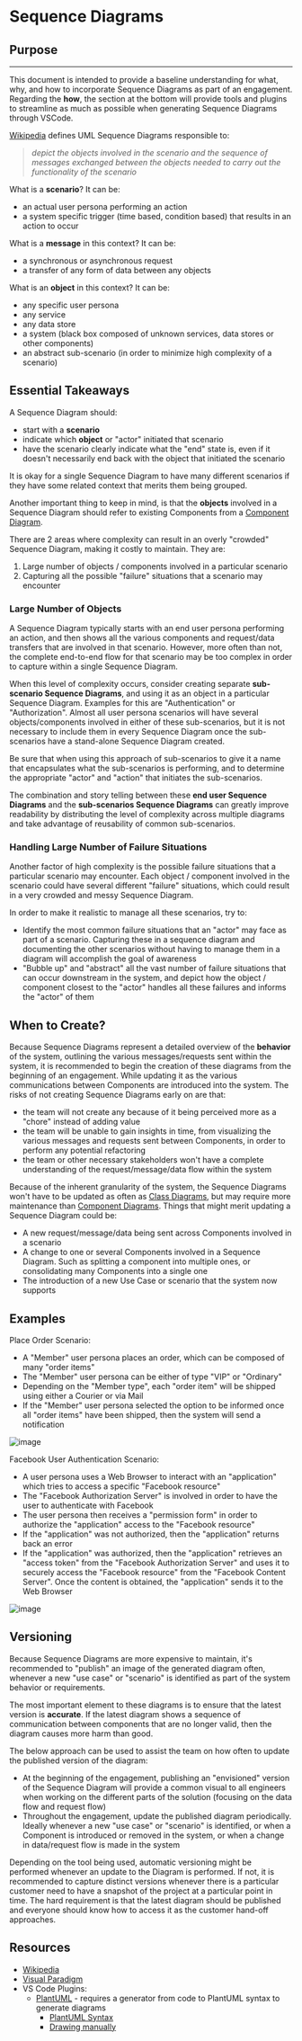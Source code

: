 # Sequence Diagrams

## Purpose

---

This document is intended to provide a baseline understanding for what, why, and how to incorporate Sequence Diagrams
as part of an engagement. Regarding the **how**, the section at the bottom will provide tools and plugins to streamline as much as possible when generating Sequence Diagrams through VSCode.

[Wikipedia](https://en.wikipedia.org/wiki/Sequence_diagram) defines UML Sequence Diagrams responsible to:

 > _depict the objects involved in the scenario and the sequence of messages exchanged between the objects needed to carry out the functionality of the scenario_

What is a **scenario**? It can be:

- an actual user persona performing an action
- a system specific trigger (time based, condition based) that results in an action to occur

What is a **message** in this context? It can be:

- a synchronous or asynchronous request
- a transfer of any form of data between any objects

What is an **object** in this context? It can be:

- any specific user persona
- any service
- any data store
- a system (black box composed of unknown services, data stores or other components)
- an abstract sub-scenario (in order to minimize high complexity of a scenario)

## Essential Takeaways

A Sequence Diagram should:

- start with a **scenario**
- indicate which **object** or "actor" initiated that scenario
- have the scenario clearly indicate what the "end" state is, even if it doesn't necessarily end back with the object that initiated the scenario

It is okay for a single Sequence Diagram to have many different scenarios if they have some related context that merits them being grouped.

Another important thing to keep in mind, is that the **objects** involved in a Sequence Diagram should refer to existing Components from a [Component Diagram](./componentDiagrams.md).

There are 2 areas where complexity can result in an overly "crowded" Sequence Diagram, making it costly to maintain. They are:

1. Large number of objects / components involved in a particular scenario
2. Capturing all the possible "failure" situations that a scenario may encounter

### Large Number of Objects

A Sequence Diagram typically starts with an end user persona performing an action, and then shows all the various components and request/data transfers that are involved in that scenario. However, more often than not, the complete end-to-end flow for that scenario may be too complex in order to capture within a single Sequence Diagram.

When this level of complexity occurs, consider creating separate **sub-scenario Sequence Diagrams**, and using it as an object in a particular Sequence Diagram. Examples for this are "Authentication" or "Authorization". Almost all user persona scenarios will have several objects/components involved in either of these sub-scenarios, but it is not necessary to include them in every Sequence Diagram
once the sub-scenarios have a stand-alone Sequence Diagram created.

Be sure that when using this approach of sub-scenarios to give it a name that encapsulates what the sub-scenarios is performing, and to determine the appropriate "actor" and "action" that initiates the sub-scenarios.

The combination and story telling between these **end user Sequence Diagrams** and the **sub-scenarios Sequence Diagrams** can greatly improve readability by distributing the level of complexity across multiple diagrams and take advantage of reusability of common sub-scenarios.

### Handling Large Number of Failure Situations

Another factor of high complexity is the possible failure situations that a particular scenario may encounter. Each object / component involved in the scenario could have several different "failure" situations, which could result in a very crowded and messy Sequence Diagram.

In order to make it realistic to manage all these scenarios, try to:

- Identify the most common failure situations that an "actor" may face as part of a scenario. Capturing these in a sequence diagram and documenting the other scenarios without having to manage them in a diagram will accomplish the goal of awareness
- "Bubble up" and "abstract" all the vast number of failure situations that can occur downstream in the system, and depict how the object / component closest to the "actor" handles all these failures and informs the "actor" of them

## When to Create?

Because Sequence Diagrams represent a detailed overview of the **behavior** of the system, outlining the various messages/requests sent within the system, it is recommended to begin the creation of these diagrams from the beginning of an engagement. While updating it as the various communications between Components are introduced into the system. The risks of not creating Sequence Diagrams
early on are that:

- the team will not create any because of it being perceived more as a "chore" instead of adding value
- the team will be unable to gain insights in time, from visualizing the various messages and requests sent between Components, in order to perform any potential refactoring
- the team or other necessary stakeholders won't have a complete understanding of the request/message/data flow within the system

Because of the inherent granularity of the system, the Sequence Diagrams won't have to be updated as often as [Class Diagrams](./classDiagrams.md), but may require more maintenance than [Component Diagrams](./componentDiagrams.md). Things that might merit updating a Sequence Diagram could be:

- A new request/message/data being sent across Components involved in a scenario
- A change to one or several Components involved in a Sequence Diagram. Such as splitting a component into multiple ones, or consolidating many Components into a single one
- The introduction of a new Use Case or scenario that the system now supports

## Examples

Place Order Scenario:

- A "Member" user persona places an order, which can be composed of many "order items"
- The "Member" user persona can be either of type "VIP" or "Ordinary"
- Depending on the "Member type", each "order item" will be shipped using either a Courier or via Mail
- If the "Member" user persona selected the option to be informed once all "order items" have been shipped, then the system will send a notification

![image](./Images/placeOrderScenario.png)

Facebook User Authentication Scenario:

- A user persona uses a Web Browser to interact with an "application" which tries to access a specific "Facebook resource"
- The "Facebook Authorization Server" is involved in order to have the user to authenticate with Facebook
- The user persona then receives a "permission form" in order to authorize the "application" access to the "Facebook resource"
- If the "application" was not authorized, then the "application" returns back an error
- If the "application" was authorized, then the "application" retrieves an "access token" from the "Facebook Authorization Server" and uses it to securely access the "Facebook resource" from the "Facebook Content Server". Once the content is obtained, the "application" sends it to the Web Browser

![image](./Images/facebookUserAuthentication.png)

## Versioning

Because Sequence Diagrams are more expensive to maintain, it's recommended to "publish" an image of the generated diagram often, whenever a new "use case" or "scenario" is identified as part of the system behavior or requirements.

The most important element to these diagrams is to ensure that the latest version is **accurate**. If the latest diagram shows a sequence of communication between components that are no longer valid, then the diagram causes more harm than good.

The below approach can be used to assist the team on how often to update the published version of the diagram:

- At the beginning of the engagement, publishing an "envisioned" version of the Sequence Diagram will provide a common visual to all engineers when working on the different parts of the solution (focusing on the data flow and request flow)
- Throughout the engagement, update the published diagram periodically. Ideally whenever a new "use case" or "scenario" is identified, or when a Component is introduced or removed in the system, or when a change in data/request flow is made in the system

Depending on the tool being used, automatic versioning might be performed whenever an update to the Diagram is performed. If not, it is recommended to capture distinct versions whenever there is a particular customer need to have a snapshot of the project at a particular point in time. The hard requirement is that the latest diagram should be published and everyone should know how to access it as
the customer hand-off approaches.

## Resources

- [Wikipedia](https://en.wikipedia.org/wiki/Sequence_diagram)
- [Visual Paradigm](https://www.visual-paradigm.com/guide/uml-unified-modeling-language/what-is-sequence-diagram/)
- VS Code Plugins:
  - [PlantUML](https://marketplace.visualstudio.com/items?itemName=jebbs.plantuml) - requires a generator from code to PlantUML syntax to generate diagrams
    - [PlantUML Syntax](https://plantuml.com/sequence-diagram)
    - [Drawing manually](https://towardsdatascience.com/drawing-a-uml-diagram-in-the-vs-code-53c2e67deffe)
